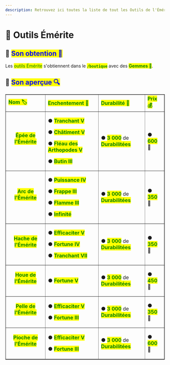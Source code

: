 ```yaml
---
description: Retrouvez ici toutes la liste de tout les Outils de l'Émérite présents sur le serveur.
---
```


# 💎 Outils Émérite

## 🔹 <mark style="color:blue;">Son obtention 🤔</mark>

Les <mark style="color:green;">outils Émérite</mark> s'obtiennent dans le <mark style="color:green;">**`/boutique`**</mark> avec des <mark style="color:green;">**Gemmes 💎**</mark>.

## 🔹 <mark style="color:blue;">Son aperçue 🔍</mark>

<table border="1" cellspacing="0" cellpadding="6">
  <tr>
    <td><mark style="color:green;"><strong>Nom 🏷️</strong></mark></td>
    <td><mark style="color:green;"><strong>Enchentement 📖</strong></mark></td>
    <td><mark style="color:green;"><strong>Durabilité 📏</strong></mark></td>
    <td><mark style="color:green;"><strong>Prix 💰</strong></mark></td>    
  </tr>
  <tr>
   <td align="center">
     <p><mark style="color:green;"><strong>Épée de l'Émérite</strong></mark></p>
     <p><figure><img src="../.gitbook/assets/Codex/Outils/Emerite/Epee.png" alt=""></figure></p>
   </td>
   <td>
     <p>● <mark style="color:green;"><strong>Tranchant V</strong></mark></p>
     <p>● <mark style="color:green;"><strong>Châtiment V</strong></mark></p>
     <p>● <mark style="color:green;"><strong>Fléau des Arthopodes V</strong></mark></p>
     <p>● <mark style="color:green;"><strong>Butin III</strong></mark></p>
   </td>
   <td>
     <p>● <mark style="color:green;"><strong>3 000</strong></mark> de <mark style="color:green;"><strong>Durabilitées</strong></mark></p>
   </td>
   <td>  
     <p>● <mark style="color:green;"><strong>600</strong></mark> 💎</p>
   </td>
  </tr>
  <tr>
   <td align="center">
     <p><mark style="color:green;"><strong>Arc de l'Émérite</strong></mark></p>
     <p><figure><img src="../.gitbook/assets/Codex/Outils/Emerite/Arc.png" alt=""></figure></p>
   </td>
   <td>
     <p>● <mark style="color:green;"><strong>Puissance IV</strong></mark></p>
     <p>● <mark style="color:green;"><strong>Frappe III</strong></mark></p>
     <p>● <mark style="color:green;"><strong>Flamme III</strong></mark></p>
     <p>● <mark style="color:green;"><strong>Infinité</strong></mark></p>
   </td>
   <td>
     <p>● <mark style="color:green;"><strong>3 000</strong></mark> de <mark style="color:green;"><strong>Durabilitées</strong></mark></p>
   </td>
   <td>  
     <p>● <mark style="color:green;"><strong>350</strong></mark> 💎</p>
   </td>
  </tr>  
  <tr>
   <td align="center">
     <p><mark style="color:green;"><strong>Hache de l'Émérite</strong></mark></p>
     <p><figure><img src="../.gitbook/assets/Codex/Outils/Emerite/Hache.png" alt=""></figure></p>
   </td>
   <td>
     <p>● <mark style="color:green;"><strong>Efficaciter V</strong></mark></p>
     <p>● <mark style="color:green;"><strong>Fortune IV</strong></mark></p>
     <p>● <mark style="color:green;"><strong>Tranchant VII</strong></mark></p>
   </td>
   <td>
     <p>● <mark style="color:green;"><strong>3 000</strong></mark> de <mark style="color:green;"><strong>Durabilitées</strong></mark></p>
   </td>
   <td>  
     <p>● <mark style="color:green;"><strong>350</strong></mark> 💎</p>
   </td>
  </tr>
  <tr>
   <td align="center">
     <p><mark style="color:green;"><strong>Houe de l'Émérite</strong></mark></p>
     <p><figure><img src="../.gitbook/assets/Codex/Outils/Emerite/Houe.png" alt=""></figure></p>
   </td>
   <td>
     <p>● <mark style="color:green;"><strong>Fortune V</strong></mark></p>
   </td>
   <td>
     <p>● <mark style="color:green;"><strong>3 000</strong></mark> de <mark style="color:green;"><strong>Durabilitées</strong></mark></p>
   </td>
   <td>  
     <p>● <mark style="color:green;"><strong>450</strong></mark> 💎</p>
   </td>
  </tr>
  <tr>
   <td align="center">
     <p><mark style="color:green;"><strong>Pelle de l'Émérite</strong></mark></p>
     <p><figure><img src="../.gitbook/assets/Codex/Outils/Emerite/Pelle.png" alt=""></figure></p>
   </td>
   <td>
     <p>● <mark style="color:green;"><strong>Efficaciter V</strong></mark></p>
     <p>● <mark style="color:green;"><strong>Fortune III</strong></mark></p>
   </td>
   <td>
     <p>● <mark style="color:green;"><strong>3 000</strong></mark> de <mark style="color:green;"><strong>Durabilitées</strong></mark></p>
   </td>
   <td>  
     <p>● <mark style="color:green;"><strong>350</strong></mark> 💎</p>
   </td>
  </tr> 
  <tr>
   <td align="center">
     <p><mark style="color:green;"><strong>Pioche de l'Émérite</strong></mark></p>
     <p><figure><img src="../.gitbook/assets/Codex/Outils/Emerite/Pioche.png" alt=""></figure></p>
   </td>
   <td>
     <p>● <mark style="color:green;"><strong>Efficaciter V</strong></mark></p>
     <p>● <mark style="color:green;"><strong>Fortune III</strong></mark></p>
   </td>
   <td>
     <p>● <mark style="color:green;"><strong>3 000</strong></mark> de <mark style="color:green;"><strong>Durabilitées</strong></mark></p>
   </td>
   <td>  
     <p>● <mark style="color:green;"><strong>600</strong></mark> 💎</p>
   </td>
  </tr>
</table>
